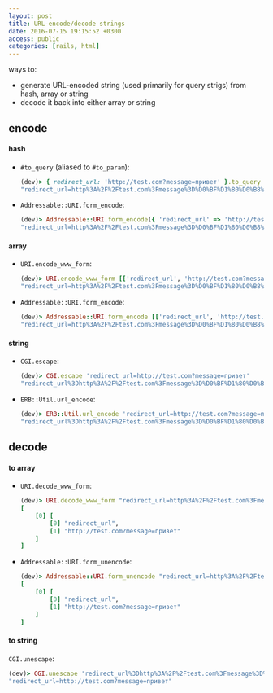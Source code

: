 ```yaml
---
layout: post
title: URL-encode/decode strings
date: 2016-07-15 19:15:52 +0300
access: public
categories: [rails, html]
---
```


ways to:

- generate URL-encoded string (used primarily for query strigs) from hash,
  array or string
- decode it back into either array or string

<!-- more -->

## encode

#### hash

- `#to_query` (aliased to `#to_param`):

  ```ruby
  (dev)> { redirect_url: 'http://test.com?message=привет' }.to_query
  "redirect_url=http%3A%2F%2Ftest.com%3Fmessage%3D%D0%BF%D1%80%D0%B8%D0%B2%D0%B5%D1%82"
  ```

- `Addressable::URI.form_encode`:

  ```ruby
  (dev)> Addressable::URI.form_encode({ 'redirect_url' => 'http://test.com?message=привет' })
  "redirect_url=http%3A%2F%2Ftest.com%3Fmessage%3D%D0%BF%D1%80%D0%B8%D0%B2%D0%B5%D1%82"
  ```

#### array

- `URI.encode_www_form`:

  ```ruby
  (dev)> URI.encode_www_form [['redirect_url', 'http://test.com?message=привет']]
  "redirect_url=http%3A%2F%2Ftest.com%3Fmessage%3D%D0%BF%D1%80%D0%B8%D0%B2%D0%B5%D1%82"
  ```

- `Addressable::URI.form_encode`:

  ```ruby
  (dev)> Addressable::URI.form_encode [['redirect_url', 'http://test.com?message=привет']]
  "redirect_url=http%3A%2F%2Ftest.com%3Fmessage%3D%D0%BF%D1%80%D0%B8%D0%B2%D0%B5%D1%82"
  ```

#### string

- `CGI.escape`:

  ```ruby
  (dev)> CGI.escape 'redirect_url=http://test.com?message=привет'
  "redirect_url%3Dhttp%3A%2F%2Ftest.com%3Fmessage%3D%D0%BF%D1%80%D0%B8%D0%B2%D0%B5%D1%82"
  ```

- `ERB::Util.url_encode`:

  ```ruby
  (dev)> ERB::Util.url_encode 'redirect_url=http://test.com?message=привет'
  "redirect_url%3Dhttp%3A%2F%2Ftest.com%3Fmessage%3D%D0%BF%D1%80%D0%B8%D0%B2%D0%B5%D1%82"
  ```

## decode

#### to array

- `URI.decode_www_form`:

  ```ruby
  (dev)> URI.decode_www_form "redirect_url=http%3A%2F%2Ftest.com%3Fmessage%3D%D0%BF%D1%80%D0%B8%D0%B2%D0%B5%D1%82"
  [
      [0] [
          [0] "redirect_url",
          [1] "http://test.com?message=привет"
      ]
  ]
  ```

- `Addressable::URI.form_unencode`:

  ```ruby
  (dev)> Addressable::URI.form_unencode "redirect_url=http%3A%2F%2Ftest.com%3Fmessage%3D%D0%BF%D1%80%D0%B8%D0%B2%D0%B5%D1%82"
  [
      [0] [
          [0] "redirect_url",
          [1] "http://test.com?message=привет"
      ]
  ]
  ```

#### to string

`CGI.unescape`:

```ruby
(dev)> CGI.unescape 'redirect_url%3Dhttp%3A%2F%2Ftest.com%3Fmessage%3D%D0%BF%D1%80%D0%B8%D0%B2%D0%B5%D1%82'
"redirect_url=http://test.com?message=привет"
```
